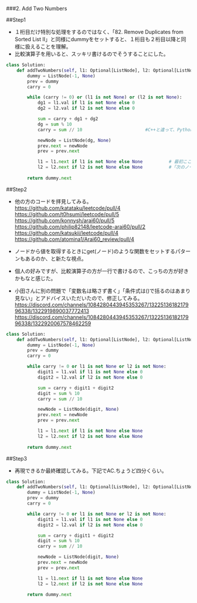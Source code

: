 ###2. Add Two Numbers

##Step1
- １桁目だけ特別な処理をするのではなく、「82. Remove Duplicates from Sorted List II」と同様にdummyをセットすると、１桁目も２桁目以降と同様に扱えることを理解。
- 比較演算子を用いると、スッキリ書けるのでそうすることにした。

```python
class Solution:
    def addTwoNumbers(self, l1: Optional[ListNode], l2: Optional[ListNode]) -> Optional[ListNode]:
        dummy = ListNode(-1, None)
        prev = dummy
        carry = 0

        while (carry != 0) or (l1 is not None) or (l2 is not None):
            dg1 = l1.val if l1 is not None else 0
            dg2 = l2.val if l2 is not None else 0

            sum = carry + dg1 + dg2
            dg = sum % 10
            carry = sum // 10                        #C++と違って、Pythonにおいて割り算で商を求めるときは「//」で割る必要がある。

            newNode = ListNode(dg, None)
            prev.next = newNode
            prev = prev.next

            l1 = l1.next if l1 is not None else None          # 最初ここ二行が「l1 = l1.next if l1.next is not None else 0」という形で書いてしまっていてエラー。
            l2 = l2.next if l2 is not None else None          #「次のノードにいってOK」なのは「l1 is not None」の時なので、そのように修正。
            
        return dummy.next
```

##Step2
- 他の方のコードを拝見してみる。
https://github.com/katataku/leetcode/pull/4
https://github.com/t0hsumi/leetcode/pull/5
https://github.com/konnysh/arai60/pull/5
https://github.com/philip82148/leetcode-arai60/pull/2
https://github.com/katsukii/leetcode/pull/4
https://github.com/atomina1/Arai60_review/pull/4

- ノードから値を取得するときにget(ノード)のような関数をセットするパターンもあるのか、と新たな視点。
- 個人の好みですが、比較演算子の方が一行で書けるので、こっちの方が好きかもなと感じた。
- 小田さんに別の問題で「変数名は略さず書く」「条件式は()で括るのはあまり見ない」とアドバイスいただいたので、修正してみる。
https://discord.com/channels/1084280443945353267/1322513618217996338/1322919890037772413
https://discord.com/channels/1084280443945353267/1322513618217996338/1322920067578462259

```python
class Solution:
    def addTwoNumbers(self, l1: Optional[ListNode], l2: Optional[ListNode]) -> Optional[ListNode]:
        dummy = ListNode(-1, None)
        prev = dummy
        carry = 0

        while carry != 0 or l1 is not None or l2 is not None:
            digit1 = l1.val if l1 is not None else 0
            digit2 = l2.val if l2 is not None else 0

            sum = carry + digit1 + digit2
            digit = sum % 10
            carry = sum // 10

            newNode = ListNode(digit, None)
            prev.next = newNode
            prev = prev.next

            l1 = l1.next if l1 is not None else None
            l2 = l2.next if l2 is not None else None
            
        return dummy.next
```

##Step3
- 再現できるか最終確認してみる。下記でAC.ちょうど四分くらい。

```python
class Solution:
    def addTwoNumbers(self, l1: Optional[ListNode], l2: Optional[ListNode]) -> Optional[ListNode]:
        dummy = ListNode(-1, None)
        prev = dummy
        carry = 0

        while carry != 0 or l1 is not None or l2 is not None:
            digit1 = l1.val if l1 is not None else 0
            digit2 = l2.val if l2 is not None else 0

            sum = carry + digit1 + digit2
            digit = sum % 10
            carry = sum // 10

            newNode = ListNode(digit, None)
            prev.next = newNode
            prev = prev.next

            l1 = l1.next if l1 is not None else None
            l2 = l2.next if l2 is not None else None
        
        return dummy.next
```

